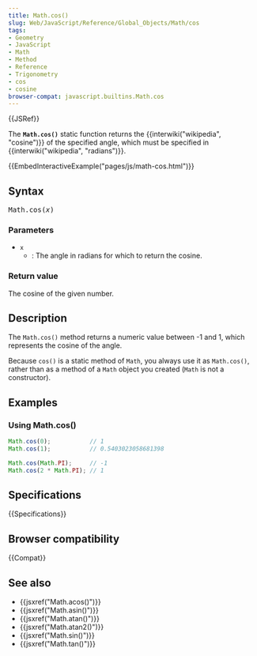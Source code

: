 ```yaml
---
title: Math.cos()
slug: Web/JavaScript/Reference/Global_Objects/Math/cos
tags:
- Geometry
- JavaScript
- Math
- Method
- Reference
- Trigonometry
- cos
- cosine
browser-compat: javascript.builtins.Math.cos
---
```

{{JSRef}}

The **`Math.cos()`** static function returns the
{{interwiki("wikipedia", "cosine")}} of the specified angle, which
must be specified in {{interwiki("wikipedia", "radians")}}.

{{EmbedInteractiveExample("pages/js/math-cos.html")}}

## Syntax

<pre class="brush: js">Math.cos(<var>x</var>)</pre>

### Parameters

- `x`
  - : The angle in radians for which to return the cosine.

### Return value

The cosine of the given number.

## Description

The `Math.cos()` method returns a numeric value between -1 and 1, which
represents the cosine of the angle.

Because `cos()` is a static method of `Math`, you always use it as `Math.cos()`,
rather than as a method of a `Math` object you created (`Math` is not a
constructor).

## Examples

### Using Math.cos()

```js
Math.cos(0);           // 1
Math.cos(1);           // 0.5403023058681398

Math.cos(Math.PI);     // -1
Math.cos(2 * Math.PI); // 1
```

## Specifications

{{Specifications}}

## Browser compatibility

{{Compat}}

## See also

- {{jsxref("Math.acos()")}}
- {{jsxref("Math.asin()")}}
- {{jsxref("Math.atan()")}}
- {{jsxref("Math.atan2()")}}
- {{jsxref("Math.sin()")}}
- {{jsxref("Math.tan()")}}
